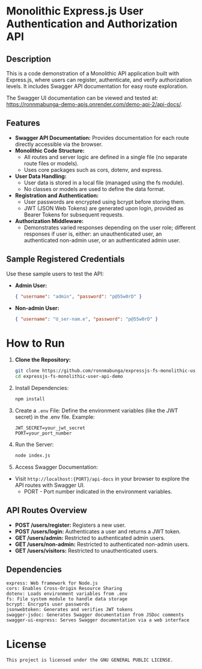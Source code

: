 # Monolithic Express.js User Authentication and Authorization API

## Description

This is a code demonstration of a Monolithic API application built with Express.js, where users can register, authenticate, and verify authorization levels. It includes Swagger API documentation for easy route exploration.

The Swagger UI documentation can be viewed and tested at: <https://ronnmabunga-demo-apis.onrender.com/demo-api-2/api-docs/>.

## Features

-   **Swagger API Documentation:** Provides documentation for each route directly accessible via the browser.
-   **Monolithic Code Structure:**
    -   All routes and server logic are defined in a single file (no separate route files or models).
    -   Uses core packages such as cors, dotenv, and express.
-   **User Data Handling:**
    -   User data is stored in a local file (managed using the fs module).
    -   No classes or models are used to define the data format.
-   **Registration and Authentication:**
    -   User passwords are encrypted using bcrypt before storing them.
    -   JWT (JSON Web Tokens) are generated upon login, provided as Bearer Tokens for subsequent requests.
-   **Authorization Middleware:**
    -   Demonstrates varied responses depending on the user role; different responses if user is, either: an unauthenticated user, an authenticated non-admin user, or an authenticated admin user.

## Sample Registered Credentials

Use these sample users to test the API:

-   **Admin User:**
    ```json
    { "username": "admin", "password": "p@55w0rD" }
    ```
-   **Non-admin User:**
    ```json
    { "username": "U_ser-nam.e", "password": "p@55w0rD" }
    ```

# How to Run

1.  **Clone the Repository:**

    ```bash
    git clone https://github.com/ronnmabunga/expressjs-fs-monolithic-user-api-demo.git
    cd expressjs-fs-monolithic-user-api-demo
    ```

2.  Install Dependencies:

    ```bash
    npm install
    ```

3.  Create a `.env` File:
    Define the environment variables (like the JWT secret) in the .env file. Example:

    ```env
    JWT_SECRET=your_jwt_secret
    PORT=your_port_number
    ```

4.  Run the Server:

    ```bash
    node index.js
    ```

5.  Access Swagger Documentation:

-   Visit `http://localhost:{PORT}/api-docs` in your browser to explore the API routes with Swagger UI.
    -   PORT - Port number indicated in the environment variables.

## API Routes Overview

-   **POST /users/register:** Registers a new user.
-   **POST /users/login:** Authenticates a user and returns a JWT token.
-   **GET /users/admin:** Restricted to authenticated admin users.
-   **GET /users/non-admin:** Restricted to authenticated non-admin users.
-   **GET /users/visitors:** Restricted to unauthenticated users.

## Dependencies

    express: Web framework for Node.js
    cors: Enables Cross-Origin Resource Sharing
    dotenv: Loads environment variables from .env
    fs: File system module to handle data storage
    bcrypt: Encrypts user passwords
    jsonwebtoken: Generates and verifies JWT tokens
    swagger-jsdoc: Generates Swagger documentation from JSDoc comments
    swagger-ui-express: Serves Swagger documentation via a web interface

# License

    This project is licensed under the GNU GENERAL PUBLIC LICENSE.
